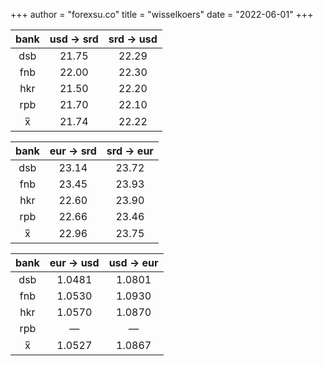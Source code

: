 +++
author = "forexsu.co"
title = "wisselkoers"
date = "2022-06-01"
+++

bank|usd → srd|srd → usd
:-----:|:-----:|:-----:
dsb  |21.75|22.29
fnb  |22.00|22.30
hkr  |21.50|22.20
rpb  |21.70|22.10
x̅|21.74|22.22

bank|eur → srd|srd → eur
:-----:|:-----:|:-----:
dsb  |23.14|23.72
fnb  |23.45|23.93
hkr  |22.60|23.90
rpb  |22.66|23.46
x̅|22.96|23.75

bank|eur → usd|usd → eur
:-----:|:-----:|:-----:
dsb  |1.0481|1.0801
fnb  |1.0530|1.0930
hkr  |1.0570|1.0870
rpb  |—|—
x̅|1.0527|1.0867
